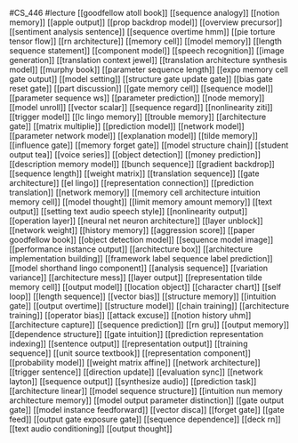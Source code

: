 #CS_446
#lecture
[[goodfellow atoll book]]
[[sequence analogy]]
[[notion memory]]
[[apple output]]
[[prop backdrop model]]
[[overview precursor]]
[[sentiment analysis sentence]]
[[sequence overtime hmm]]
[[pie torture tensor flow]]
[[rn architecture]]
[[memory cell]]
[[model memory]]
[[length sequence statement]]
[[component model]]
[[speech recognition]]
[[image generation]]
[[translation context jewel]]
[[translation architecture synthesis model]]
[[murphy book]]
[[parameter sequence length]]
[[expo memory cell gate output]]
[[model setting]]
[[structure gate update gate]]
[[bias gate reset gate]]
[[part discussion]]
[[gate memory cell]]
[[sequence model]]
[[parameter sequence ws]]
[[parameter prediction]]
[[node memory]]
[[model unroll]]
[[vector scalar]]
[[sequence regard]]
[[nonlinearity ziti]]
[[trigger model]]
[[lc lingo memory]]
[[trouble memory]]
[[architecture gate]]
[[matrix multiplie]]
[[prediction model]]
[[network model]]
[[parameter network model]]
[[explanation model]]
[[tilde memory]]
[[influence gate]]
[[memory forget gate]]
[[model structure chain]]
[[student output tea]]
[[voice series]]
[[object detection]]
[[money prediction]]
[[description memory model]]
[[bunch sequence]]
[[gradient backdrop]]
[[sequence length]]
[[weight matrix]]
[[translation sequence]]
[[gate architecture]]
[[el lingo]]
[[representation connection]]
[[prediction translation]]
[[network memory]]
[[memory cell architecture intuition memory cell]]
[[model thought]]
[[limit memory amount memory]]
[[text output]]
[[setting text audio speech style]]
[[nonlinearity output]]
[[operation layer]]
[[neural net neuron architecture]]
[[layer unblock]]
[[network weight]]
[[history memory]]
[[aggression score]]
[[paper goodfellow book]]
[[object detection model]]
[[sequence model image]]
[[performance instance output]]
[[architecture box]]
[[architecture implementation building]]
[[framework label sequence label prediction]]
[[model shorthand lingo component]]
[[analysis sequence]]
[[variation variance]]
[[architecture mess]]
[[layer output]]
[[representation tilde memory cell]]
[[output model]]
[[location object]]
[[character chart]]
[[self loop]]
[[length sequence]]
[[vector bias]]
[[structure memory]]
[[intuition gate]]
[[output overtime]]
[[structure model]]
[[chain training]]
[[architecture training]]
[[operator bias]]
[[attack excuse]]
[[notion history uhm]]
[[architecture capture]]
[[sequence prediction]]
[[rn gru]]
[[output memory]]
[[dependence structure]]
[[gate intuition]]
[[prediction representation indexing]]
[[sentence output]]
[[representation output]]
[[training sequence]]
[[unit source textbook]]
[[representation component]]
[[probability model]]
[[weight matrix affine]]
[[network architecture]]
[[trigger sentence]]
[[direction update]]
[[evaluation sync]]
[[network layton]]
[[sequence output]]
[[synthesize audio]]
[[prediction task]]
[[architecture linear]]
[[model sequence structure]]
[[intuition nun memory architecture memory]]
[[model output parameter distinction]]
[[gate output gate]]
[[model instance feedforward]]
[[vector disca]]
[[forget gate]]
[[gate feed]]
[[output gate exposure gate]]
[[sequence dependence]]
[[deck rn]]
[[text audio conditioning]]
[[output thought]]
